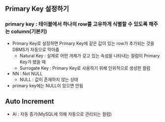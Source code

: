 ## Primary Key 설정하기

### primary key : 테이블에서 하나의 row를 고유하게 식별할 수 있도록 해주는 column(기본키)

- Primary Key로 설정하면 Primary Key에 같은 값이 있는 row가 추가되는 것을 DBMS가 자동으로 막아줌
  - Natural Key : 실제로 어떤 개체가 갖고 있는 속성을 나타내는 컬럼이 Primary Key가 됐을 때
  - Surrogate Key : Primary Key로 사용하기 위해 인위적으로 생성한 컬럼
- NN : Not NULL
  - NULL : 값이 존재하지 않는 상태
- primary key에는 NULL이 있으면 안됨

## Auto Increment
- AI : 자동 증가(MySQL에 의해 자동으로 관리되는 컬럼)